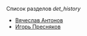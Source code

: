 Список разделов *det_history*

* [Вячеслав Антонов](/books/det_history/Вячеслав%20Антонов)
* [Игорь Пресняков](/books/det_history/Игорь%20Пресняков)